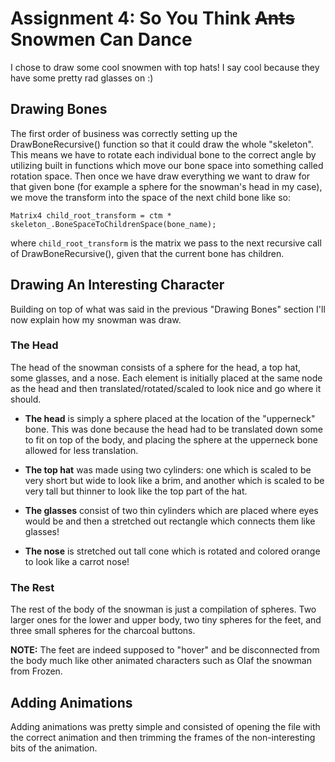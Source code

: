 # Assignment 4: So You Think ~~Ants~~ Snowmen Can Dance
I chose to draw some cool snowmen with top hats! I say cool because they have some pretty rad glasses on :)

## Drawing Bones
The first order of business was correctly setting up the DrawBoneRecursive() function so that it could draw the whole "skeleton". This means we have to rotate each individual bone to the correct angle by utilizing built in functions which move our bone space into something called rotation space. Then once we have draw everything we want to draw for that given bone (for example a sphere for the snowman's head in my case), we move the transform into the space of the next child bone like so: 
```
Matrix4 child_root_transform = ctm * skeleton_.BoneSpaceToChildrenSpace(bone_name);
```
where `child_root_transform` is the matrix we pass to the next recursive call of DrawBoneRecursive(), given that the current bone has children.

## Drawing An Interesting Character
Building on top of what was said in the previous "Drawing Bones" section I'll now explain how my snowman was draw.

### The Head
The head of the snowman consists of a sphere for the head, a top hat, some glasses, and a nose. Each element is initially placed at the same node as the head and then translated/rotated/scaled to look nice and go where it should.

- __The head__ is simply a sphere placed at the location of the "upperneck" bone. This was done because the head had to be translated down some to fit on top of the body, and placing the sphere at the upperneck bone allowed for less translation. 

- __The top hat__ was made using two cylinders: one which is scaled to be very short but wide to look like a brim, and another which is scaled to be very tall but thinner to look like the top part of the hat. 
- __The glasses__ consist of two thin cylinders which are placed where eyes would be and then a stretched out rectangle which connects them like glasses!
- __The nose__ is stretched out tall cone which is rotated and colored orange to look like a carrot nose!

### The Rest
The rest of the body of the snowman is just a compilation of spheres. Two larger ones for the lower and upper body, two tiny spheres for the feet, and three small spheres for the charcoal buttons.

__NOTE:__ The feet are indeed supposed to "hover" and be disconnected from the body much like other animated characters such as Olaf the snowman from Frozen.

## Adding Animations
Adding animations was pretty simple and consisted of opening the file with the correct animation and then trimming the frames of the non-interesting bits of the animation.